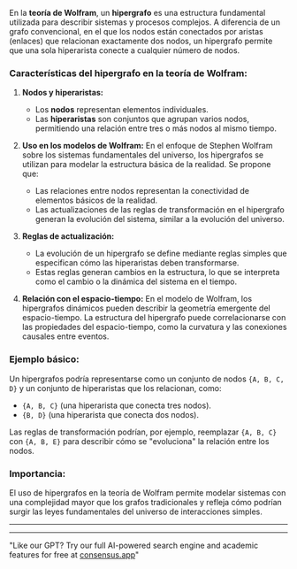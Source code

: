 En la **teoría de Wolfram**, un **hipergrafo** es una estructura fundamental utilizada para describir sistemas y procesos complejos. A diferencia de un grafo convencional, en el que los nodos están conectados por aristas (enlaces) que relacionan exactamente dos nodos, un hipergrafo permite que una sola hiperarista conecte a cualquier número de nodos.

### Características del hipergrafo en la teoría de Wolfram:
1. **Nodos y hiperaristas:**
   - Los **nodos** representan elementos individuales.
   - Las **hiperaristas** son conjuntos que agrupan varios nodos, permitiendo una relación entre tres o más nodos al mismo tiempo.

2. **Uso en los modelos de Wolfram:**
   En el enfoque de Stephen Wolfram sobre los sistemas fundamentales del universo, los hipergrafos se utilizan para modelar la estructura básica de la realidad. Se propone que:
   - Las relaciones entre nodos representan la conectividad de elementos básicos de la realidad.
   - Las actualizaciones de las reglas de transformación en el hipergrafo generan la evolución del sistema, similar a la evolución del universo.

3. **Reglas de actualización:**
   - La evolución de un hipergrafo se define mediante reglas simples que especifican cómo las hiperaristas deben transformarse.
   - Estas reglas generan cambios en la estructura, lo que se interpreta como el cambio o la dinámica del sistema en el tiempo.

4. **Relación con el espacio-tiempo:**
   En el modelo de Wolfram, los hipergrafos dinámicos pueden describir la geometría emergente del espacio-tiempo. La estructura del hipergrafo puede correlacionarse con las propiedades del espacio-tiempo, como la curvatura y las conexiones causales entre eventos.

### Ejemplo básico:
Un hipergrafos podría representarse como un conjunto de nodos `{A, B, C, D}` y un conjunto de hiperaristas que los relacionan, como:
- `{A, B, C}` (una hiperarista que conecta tres nodos).
- `{B, D}` (una hiperarista que conecta dos nodos).

Las reglas de transformación podrían, por ejemplo, reemplazar `{A, B, C}` con `{A, B, E}` para describir cómo se "evoluciona" la relación entre los nodos.

### Importancia:
El uso de hipergrafos en la teoría de Wolfram permite modelar sistemas con una complejidad mayor que los grafos tradicionales y refleja cómo podrían surgir las leyes fundamentales del universo de interacciones simples.

---
---
"Like our GPT? Try our full AI-powered search engine and academic features for free at [consensus.app](https://consensus.app/?utm_source=chatgpt)"